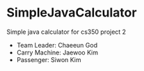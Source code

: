 # SimpleJavaCalculator
Simple java calculator for cs350 project 2

- Team Leader: Chaeeun God
- Carry Machine: Jaewoo Kim
- Passenger: Siwon Kim
